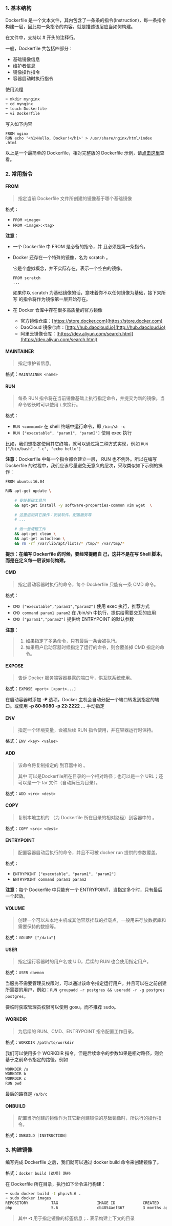 
### 1. 基本结构


Dockerfile 是一个文本文件，其内包含了一条条的指令(Instruction)，每一条指令构建一层，因此每一条指令的内容，就是描述该层应当如何构建。

在文件中，支持以 # 开头的注释行。

一般，Dockerfile 共包括四部分：

- 基础镜像信息
- 维护者信息
- 镜像操作指令
- 容器启动时执行指令

使用流程

```bash
➜ mkdir mynginx
➜ cd mynginx
➜ touch Dockerfile
➜ vi Dockerfile
```

写入如下内容

```
FROM nginx
RUN echo '<h1>Hello, Docker!</h1>' > /usr/share/nginx/html/index
.html
```

以上是一个最简单的 Dockerfile，相对完整版的 Dockerfile 示例，请[点击这里](https://github.com/whorusq/docker-learning/tree/master/lamp2)查看。

### 2. 常用指令

#### FROM

> 指定当前 Dockerfile 文件所创建的镜像基于哪个基础镜像

格式：

- `FROM <image>`
- `FROM <image>:<tag>`

**注意**：
- 一个 Dockerfile 中 FROM 是必备的指令，并
且必须是第一条指令。
- Docker 还存在一个特殊的镜像，名为
scratch 。
    
    它是个虚拟概念，并不实际存在，表示一个空白的镜像。
    
    ```
    FROM scratch
    ...
    ```
    
    如果你以 scratch 为基础镜像的话，意味着你不以任何镜像为基础，接下来所写
的指令将作为镜像第一层开始存在。

- 在 Docker 仓库中存在很多高质量的官方镜像
    
    - 官方镜像仓库：[https://store.docker.com](https://store.docker.com)
    - DaoCloud 镜像仓库：[http://hub.daocloud.io](http://hub.daocloud.io)
    - 阿里云镜像仓库：[https://dev.aliyun.com/search.html](https://dev.aliyun.com/search.html)

#### MAINTAINER

> 指定维护者信息。

格式：`MAINTAINER <name>`

#### RUN

> 每条 RUN 指令将在当前镜像基础上执行指定命令，并提交为新的镜像。当命令较长时可以使用 \ 来换行。

格式：

- `RUN <command>` 在 shell 终端中运行命令，即 `/bin/sh -c`
- `RUN ["executable", "param1", "param2"]` 使用 exec 执行

比如，我们想指定使用其它终端，就可以通过第二种方式实现，例如 `RUN ["/bin/bash", "-c", "echo hello"]`

**注意**：Dockerfile 中每一个指令都会建立一层， RUN 也不例外。所以在编写 Dockerfile 的过程中，我们应该尽量避免无意义的层次，采取类似如下示例的操作：

```bash
FROM ubuntu:16.04

RUN apt-get update \
	
	# 安装基础工具包
	&& apt-get install -y software-properties-common vim wget  \
    
    # 这里追加其它操作：安装软件、配置服务等
    # ...
    
	# 做一些清理工作
	&& apt-get clean \
    && apt-get autoclean \
    && rm -rf /var/lib/apt/lists/* /tmp/* /var/tmp/* 
```

**提示：在编写 Dockerfile 的时候，要经常提醒自
己，这并不是在写 Shell 脚本，而是在定义每一层该如何构建。**

#### CMD

> 指定启动容器时执行的命令，每个 Dockerfile 只能有一条 CMD 命令。

格式：

- `CMD ["executable","param1","param2"]` 使用 exec 执行，推荐方式
- `CMD command param1 param2` 在 /bin/sh 中执行，提供给需要交互的应用
- `CMD ["param1","param2"]` 提供给 ENTRYPOINT 的默认参数

**注意**：

> 1. 如果指定了多条命令，只有最后一条会被执行。
> 2. 如果用户启动容器时候指定了运行的命令，则会覆盖掉 CMD 指定的命令。

#### EXPOSE

> 告诉 Docker 服务端容器暴露的端口号，供互联系统使用。

格式：`EXPOSE <port> [<port>...]`

在启动容器时添加 **-P** 选项，Docker 主机会自动分配一个端口转发到指定的端口。或使用 **-p 80:8080 -p 22:2222 ...** 手动指定

#### ENV

> 指定一个环境变量，会被后续 RUN 指令使用，并在容器运行时保持。

格式：`ENV <key> <value>`


#### ADD

> 该命令将复制指定的 <src> 到容器中的 <dest>。 
>
> 其中 <src> 可以是Dockerfile所在目录的一个相对路径；也可以是一个 URL；还可以是一个 tar 文件（自动解压为目录）。

格式：`ADD <src> <dest>`


#### COPY

> 复制本地主机的 <src>（为 Dockerfile 所在目录的相对路径）到容器中的 <dest>。

格式：`COPY <src> <dest>`


#### ENTRYPOINT

> 配置容器启动后执行的命令，并且不可被 docker run 提供的参数覆盖。

格式：

- `ENTRYPOINT ["executable", "param1", "param2"]`
- `ENTRYPOINT command param1 param2`

**注意**：每个 Dockerfile 中只能有一个 ENTRYPOINT，当指定多个时，只有最后一个起效。

#### VOLUME

> 创建一个可以从本地主机或其他容器挂载的挂载点，一般用来存放数据库和需要保持的数据等。

格式：`VOLUME ["/data"]`


#### USER

> 指定运行容器时的用户名或 UID，后续的 RUN 也会使用指定用户。

格式：`USER daemon`

当服务不需要管理员权限时，可以通过该命令指定运行用户，并且可以在之前创建所需要的用户，例如：`RUN groupadd -r postgres && useradd -r -g postgres postgres`。

要临时获取管理员权限可以使用 gosu，而不推荐 sudo。

#### WORKDIR

> 为后续的 RUN、CMD、ENTRYPOINT 指令配置工作目录。

格式：`WORKDIR /path/to/workdir`

我们可以使用多个 WORKDIR 指令，但是后续命令的参数如果是相对路径，则会基于之前命令指定的路径。例如

```bash
WORKDIR /a
WORKDIR b
WORKDIR c
RUN pwd
```

最后的路径是 `/a/b/c`

#### ONBUILD

> 配置当所创建的镜像作为其它新创建镜像的基础镜像时，所执行的操作指令。

格式：`ONBUILD [INSTRUCTION]`



### 3. 构建镜像

编写完成 Dockerfile 之后，我们就可以通过 docker build 命令来创建镜像了。

格式：`docker build [选项] 路径`

在 Dockerfile 所在目录，执行如下命令进行构建：

```bash
➜ sudo docker build -t php:v5.6 .
➜ sudo docker images
REPOSITORY          TAG                 IMAGE ID            CREATED             SIZE
php                 5.6                 cb4854aef367        3 months ago        351MB
```

> 其中 **-t** 用于指定镜像的标签信息；**\.** 表示构建上下文的目录